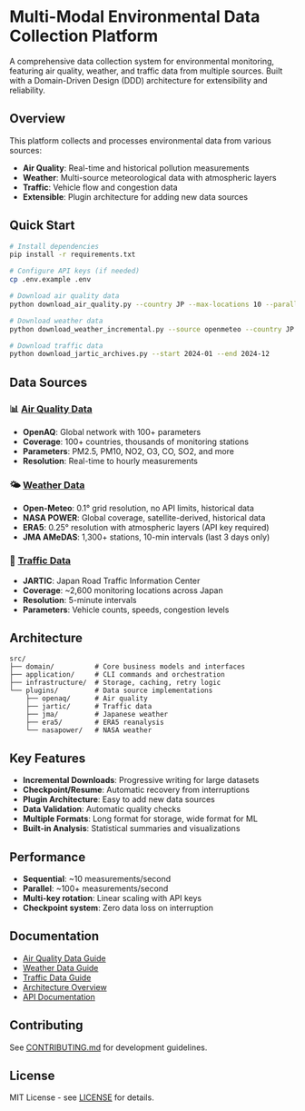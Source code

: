 # Multi-Modal Environmental Data Collection Platform

A comprehensive data collection system for environmental monitoring, featuring air quality, weather, and traffic data from multiple sources. Built with a Domain-Driven Design (DDD) architecture for extensibility and reliability.

## Overview

This platform collects and processes environmental data from various sources:
- **Air Quality**: Real-time and historical pollution measurements
- **Weather**: Multi-source meteorological data with atmospheric layers
- **Traffic**: Vehicle flow and congestion data
- **Extensible**: Plugin architecture for adding new data sources

## Quick Start

```bash
# Install dependencies
pip install -r requirements.txt

# Configure API keys (if needed)
cp .env.example .env

# Download air quality data
python download_air_quality.py --country JP --max-locations 10 --parallel

# Download weather data
python download_weather_incremental.py --source openmeteo --country JP --start 2024-01-01 --end 2024-01-31

# Download traffic data
python download_jartic_archives.py --start 2024-01 --end 2024-12
```

## Data Sources

### 📊 [Air Quality Data](docs/AIR_QUALITY.md)
- **OpenAQ**: Global network with 100+ parameters
- **Coverage**: 100+ countries, thousands of monitoring stations
- **Parameters**: PM2.5, PM10, NO2, O3, CO, SO2, and more
- **Resolution**: Real-time to hourly measurements

### 🌤️ [Weather Data](docs/WEATHER.md)
- **Open-Meteo**: 0.1° grid resolution, no API limits, historical data
- **NASA POWER**: Global coverage, satellite-derived, historical data
- **ERA5**: 0.25° resolution with atmospheric layers (API key required)
- **JMA AMeDAS**: 1,300+ stations, 10-min intervals (last 3 days only)

### 🚗 [Traffic Data](docs/TRAFFIC.md)
- **JARTIC**: Japan Road Traffic Information Center
- **Coverage**: ~2,600 monitoring locations across Japan
- **Resolution**: 5-minute intervals
- **Parameters**: Vehicle counts, speeds, congestion levels

## Architecture

```
src/
├── domain/          # Core business models and interfaces
├── application/     # CLI commands and orchestration
├── infrastructure/  # Storage, caching, retry logic
└── plugins/         # Data source implementations
    ├── openaq/      # Air quality
    ├── jartic/      # Traffic data
    ├── jma/         # Japanese weather
    ├── era5/        # ERA5 reanalysis
    └── nasapower/   # NASA weather
```

## Key Features

- **Incremental Downloads**: Progressive writing for large datasets
- **Checkpoint/Resume**: Automatic recovery from interruptions
- **Plugin Architecture**: Easy to add new data sources
- **Data Validation**: Automatic quality checks
- **Multiple Formats**: Long format for storage, wide format for ML
- **Built-in Analysis**: Statistical summaries and visualizations

## Performance

- **Sequential**: ~10 measurements/second
- **Parallel**: ~100+ measurements/second
- **Multi-key rotation**: Linear scaling with API keys
- **Checkpoint system**: Zero data loss on interruption

## Documentation

- [Air Quality Data Guide](docs/AIR_QUALITY.md)
- [Weather Data Guide](docs/WEATHER.md)
- [Traffic Data Guide](docs/TRAFFIC.md)
- [Architecture Overview](ARCHITECTURE.md)
- [API Documentation](docs/API.md)

## Contributing

See [CONTRIBUTING.md](CONTRIBUTING.md) for development guidelines.

## License

MIT License - see [LICENSE](LICENSE) for details.
